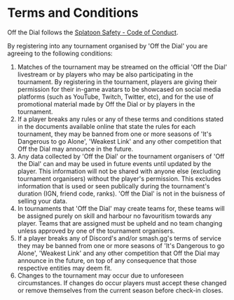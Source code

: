 # Terms and Conditions

Off the Dial follows the [Splatoon Safety - Code of Conduct](https://docs.google.com/document/d/1Pf6S25d2rFDAP5JUJzaVeEkb0OGYIaGo-LQ3KGXUOpA).

By registering into any tournament organised by 'Off the Dial' you are agreeing to the following conditions:
1. Matches of the tournament may be streamed on the official 'Off the Dial' livestream or by players who may be also participating in the tournament. By registering in the tournament, players are giving their permission for their in-game avatars to be showcased on social media platforms (such as YouTube, Twitch, Twitter, etc), and for the use of promotional material made by Off the Dial or by players in the tournament.
1. If a player breaks any rules or any of these terms and conditions stated in the documents available online that state the rules for each tournament, they may be banned from one or more seasons of 'It's Dangerous to go Alone', 'Weakest Link' and any other competition that Off the Dial may announce in the future.
1. Any data collected by 'Off the Dial' or the tournament organisers of 'Off the Dial' can and may be used in future events until updated by the player. This information will not be shared with anyone else (excluding tournament organisers) without the player's permission. This excludes information that is used or seen publically during the tournament's duration (IGN, friend code, ranks). 'Off the Dial' is not in the buisness of selling your data.
1. In tournaments that 'Off the Dial' may create teams for, these teams will be assigned purely on skill and harbour no favouritism towards any player. Teams that are assigned must be upheld and no team changing unless approved by one of the tournament organisers.
1. If a player breaks any of Discord's and/or smash.gg's terms of service they may be banned from one or more seasons of 'It's Dangerous to go Alone', 'Weakest Link' and any other competition that Off the Dial may announce in the future, on top of any consequence that those respective entities may deem fit.
1. Changes to the tournament may occur due to unforeseen circumstances. If changes do occur players must accept these changed or remove themselves from the current season before check-in closes.
